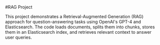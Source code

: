 #RAG Project

This project demonstrates a Retrieval-Augmented Generation (RAG) approach for question-answering tasks using OpenAI's GPT-4 and Elasticsearch. The code loads documents, splits them into chunks, stores them in an Elasticsearch index, and retrieves relevant context to answer user queries.
